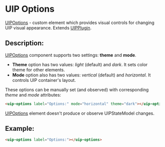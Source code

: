# UIP Options

[UIPOptions](src/plugins/options/README.md) - custom element which provides visual controls for changing UIP visual appearance.
Extends [UIPPlugin](src/core/README.md#uip-plugin).

## Description:

[UIPOptions](src/plugins/options/README.md) component supports two settings: **theme** and **mode**.

- **Theme** option has two values: *light* (default) and *dark*. It sets color theme for other elements.
- **Mode** option also has two values: *vertical* (default) and *horizontal*. It controls UIP container's layout.

These options can be manually set (and observed) with corresponding *theme* and *mode* attributes:

```html
<uip-options label="Options:" mode="horizontal" theme="dark"></uip-options>
```

[UIPOptions](src/plugins/options/README.md) element doesn't produce or observe UIPStateModel changes.

## Example:
```html
<uip-options label="Options:"></uip-options>
```
